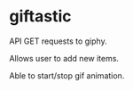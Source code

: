 # giftastic

API GET requests to giphy.

Allows user to add new items.

Able to start/stop gif animation.
